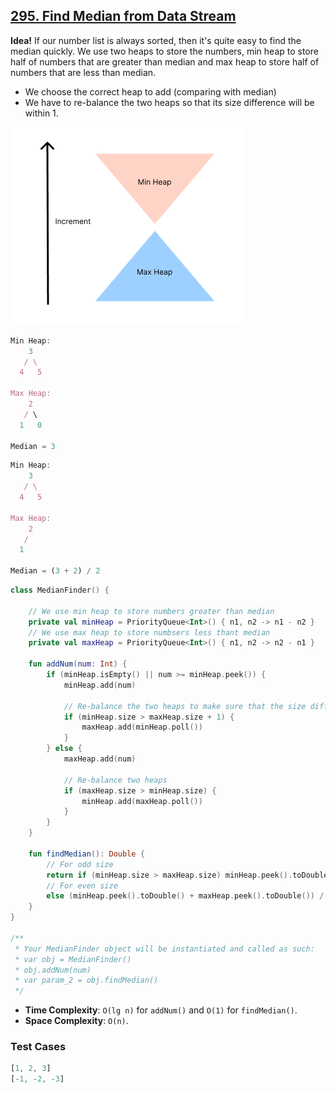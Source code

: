 ## [295. Find Median from Data Stream](https://leetcode.com/problems/find-median-from-data-stream/)

**Idea!** If our number list is always sorted, then it's quite easy to find the median quickly.
We use two heaps to store the numbers, min heap to store half of numbers that are greater than median and max heap to store half of numbers that are less than median.

* We choose the correct heap to add (comparing with median)
* We have to re-balance the two heaps so that its size difference will be within 1.

![](../media/295.find-median-from-data-stream.png)

```js
Min Heap:
    3
   / \
  4   5

Max Heap:
    2
   / \
  1   0

Median = 3
```

```js
Min Heap:
    3
   / \
  4   5

Max Heap:
    2
   /
  1

Median = (3 + 2) / 2
```


```kotlin
class MedianFinder() {
    
    // We use min heap to store numbers greater than median
    private val minHeap = PriorityQueue<Int>() { n1, n2 -> n1 - n2 }
    // We use max heap to store numbsers less thant median
    private val maxHeap = PriorityQueue<Int>() { n1, n2 -> n2 - n1 }

    fun addNum(num: Int) {
        if (minHeap.isEmpty() || num >= minHeap.peek()) {
            minHeap.add(num)
            
            // Re-balance the two heaps to make sure that the size difference will be <= 1
            if (minHeap.size > maxHeap.size + 1) {
                maxHeap.add(minHeap.poll())
            }
        } else {
            maxHeap.add(num)

            // Re-balance two heaps
            if (maxHeap.size > minHeap.size) {
                minHeap.add(maxHeap.poll())
            }
        }
    }

    fun findMedian(): Double {
        // For odd size
        return if (minHeap.size > maxHeap.size) minHeap.peek().toDouble()
        // For even size
        else (minHeap.peek().toDouble() + maxHeap.peek().toDouble()) / 2.0
    }
}

/**
 * Your MedianFinder object will be instantiated and called as such:
 * var obj = MedianFinder()
 * obj.addNum(num)
 * var param_2 = obj.findMedian()
 */
```

* **Time Complexity**: `O(lg n)` for `addNum()` and `O(1)` for `findMedian()`.
* **Space Complexity**: `O(n)`.

### Test Cases
```js
[1, 2, 3]
[-1, -2, -3] 
```